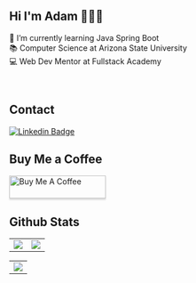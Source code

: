 ## Hi I'm Adam 👨🏻‍💻 

🌱 I’m currently learning Java Spring Boot<br>
📚 Computer Science at Arizona State University<br>
💻 Web Dev Mentor at Fullstack Academy <br>

<br>

<div>
    <h2 align=left> Contact</h2>
</div>

[![Linkedin Badge](https://img.shields.io/badge/LinkedIn-0077B5?style=for-the-badge&logo=linkedin&logoColor=white)](https://www.linkedin.com/in/adam-marey)

<div>
    <h2 align=left> Buy Me a Coffee </h2>
</div>
<a href="https://www.buymeacoffee.com/phyhxmmjrj" target="_blank"><img src="https://www.buymeacoffee.com/assets/img/custom_images/orange_img.png" alt="Buy Me A Coffee" style="height: 41px !important;width: 174px !important;box-shadow: 0px 3px 2px 0px rgba(190, 190, 190, 0.5) !important
;-webkit-box-shadow: 0px 3px
 2px 0px rgba(190, 190, 190, 0.5) !important;" ></a>

<div>
    <h2 align=left> Github Stats</h2>
</div>
<table>
    <tr>
        <td colspan="2" rowspan="2">
            <a href = "https://git.io/streak-stats">
        <img src="https://streak-stats.demolab.com/?user=adam-marey&theme=blueberry_duo">
            </a>
        </a>
        </td>
        <td colspan="2" rowspan="2">
        <img src="https://github-readme-stats.vercel.app/api?username=adam-marey&theme=github_dark&show_icons=true">
        </a>
        </td>
    </tr>
</table>
<table>
    <tr>
      <td>
    <img src ="https://github-readme-stats.vercel.app/api/top-langs/?username=adam-marey&layout=compact&hide_border=true&theme=darcula&bg_color=00000000&langs_count=6&hide=jupyter%20notebook,tex,css,php">
  </td>
</tr>
</table>

